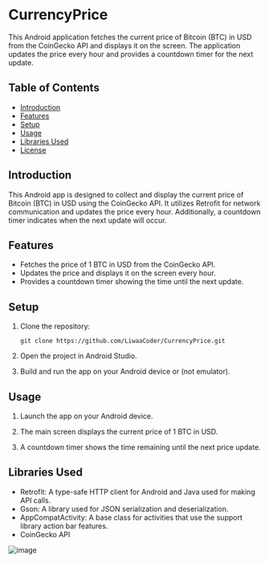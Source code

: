 # CurrencyPrice

This Android application fetches the current price of Bitcoin (BTC) in USD from the CoinGecko API and displays it on the screen. The application updates the price every hour and provides a countdown timer for the next update.

## Table of Contents

- [Introduction](#introduction)
- [Features](#features)
- [Setup](#setup)
- [Usage](#usage)
- [Libraries Used](#libraries-used)
- [License](#license)

## Introduction

This Android app is designed to collect and display the current price of Bitcoin (BTC) in USD using the CoinGecko API. It utilizes Retrofit for network communication and updates the price every hour. Additionally, a countdown timer indicates when the next update will occur.

## Features

- Fetches the price of 1 BTC in USD from the CoinGecko API.
- Updates the price and displays it on the screen every hour.
- Provides a countdown timer showing the time until the next update.

## Setup

1. Clone the repository:
   ```
   git clone https://github.com/LiwaaCoder/CurrencyPrice.git
   ```

2. Open the project in Android Studio.

3. Build and run the app on your Android device or (not emulator).

## Usage

1. Launch the app on your Android device.

2. The main screen displays the current price of 1 BTC in USD.

3. A countdown timer shows the time remaining until the next price update.

## Libraries Used

- Retrofit: A type-safe HTTP client for Android and Java used for making API calls.
- Gson: A library used for JSON serialization and deserialization.
- AppCompatActivity: A base class for activities that use the support library action bar features.
- CoinGecko API








![image](https://github.com/LiwaaCoder/CurrencyPrice/assets/66652532/119f8162-5b46-48a2-b0fe-0581da104a2f)
